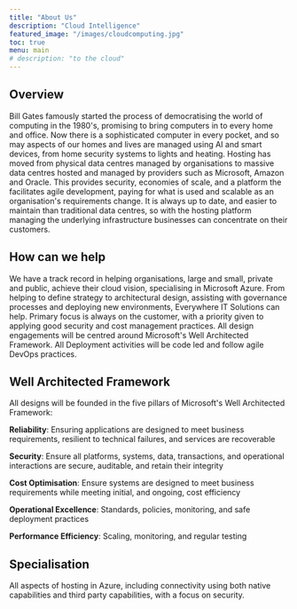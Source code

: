 ```yaml
---
title: "About Us"
description: "Cloud Intelligence"
featured_image: "/images/cloudcomputing.jpg"
toc: true
menu: main
# description: "to the cloud"
---
```

**Overview**
---
Bill Gates famously started the process of democratising the world of computing in the 1980's, promising to bring computers in to every home and office. Now there is a sophisticated computer in every pocket, and so may aspects of our homes and lives are managed using AI and smart devices, from home security systems to lights and heating. Hosting has moved from physical data centres managed by organisations to massive data centres hosted and managed by providers such as Microsoft, Amazon and Oracle. This provides security, economies of scale, and a platform the facilitates agile development, paying for what is used and scalable as an organisation's requirements change. It is always up to date, and easier to maintain than traditional data centres, so with the hosting platform managing the underlying infrastructure businesses can concentrate on their customers.

**How can we help** 
---
We have a track record in helping organisations, large and small, private and public, achieve their cloud vision, specialising in Microsoft Azure. From helping to define strategy to architectural design, assisting with governance processes and deploying new environments, Everywhere IT Solutions can help. Primary focus is always on the customer, with a priority given to applying good security and cost management practices. All design engagements will be centred around Microsoft's Well Architected Framework. All Deployment activities will be code led and follow agile DevOps practices.

**Well Architected Framework**
---
All designs will be founded in the five pillars of Microsoft's Well Architected Framework:

**Reliability**: Ensuring applications are designed to meet business requirements, resilient to technical failures, and services are recoverable

**Security**: Ensure all platforms, systems, data, transactions, and operational interactions are secure, auditable, and retain their integrity

**Cost Optimisation**: Ensure systems are designed to meet business requirements while meeting initial, and ongoing, cost efficiency

**Operational Excellence**: Standards, policies, monitoring, and safe deployment practices

**Performance Efficiency**: Scaling, monitoring, and regular testing

**Specialisation**
---
All aspects of hosting in Azure, including connectivity using both native capabilities and third party capabilities, with a focus on security.

